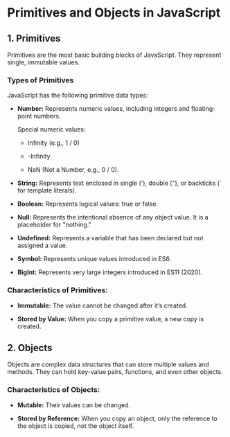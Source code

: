 # Primitives and Objects in JavaScript

## 1. Primitives

Primitives are the most basic building blocks of JavaScript. They represent single, immutable values.

### Types of Primitives

JavaScript has the following primitive data types:

- **Number:** Represents numeric values, including integers and floating-point numbers.

    Special numeric values:

     - Infinity (e.g., 1 / 0)

     - -Infinity

     - NaN (Not a Number, e.g., 0 / 0).

- **String:** Represents text enclosed in single ('), double ("), or backticks (` for template literals).

- **Boolean:** Represents logical values: true or false.

- **Null:** Represents the intentional absence of any object value. It is a placeholder for "nothing."

- **Undefined:** Represents a variable that has been declared but not assigned a value.

- **Symbol:** Represents unique values introduced in ES6.

- **BigInt:** Represents very large integers introduced in ES11 (2020).

### Characteristics of Primitives:

- **Immutable:** The value cannot be changed after it’s created.

- **Stored by Value:** When you copy a primitive value, a new copy is created.

## 2. Objects
   
Objects are complex data structures that can store multiple values and methods. They can hold key-value pairs, functions, and even other objects.

### Characteristics of Objects:

- **Mutable:** Their values can be changed.

- **Stored by Reference:** When you copy an object, only the reference to the object is copied, not the object itself.
